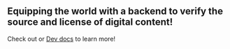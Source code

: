 ## Equipping the world with a backend to verify the source and license of digital content!

Check out or [Dev docs](https://docs.verifymedia.com/) to learn more!
